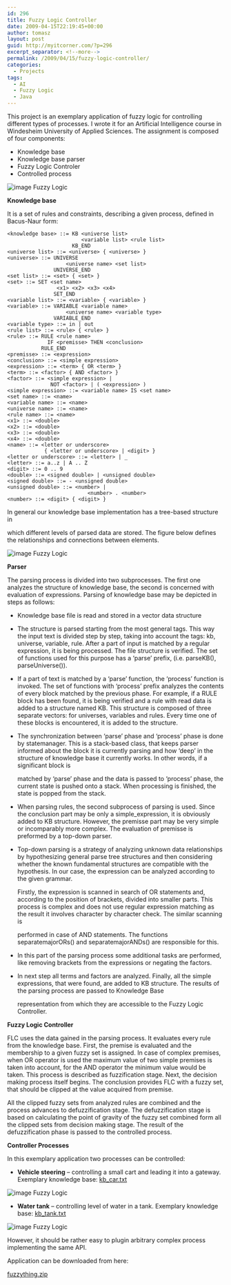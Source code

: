 ```yaml
---
id: 296
title: Fuzzy Logic Controller
date: 2009-04-15T22:19:45+00:00
author: tomasz
layout: post
guid: http://myitcorner.com/?p=296
excerpt_separator: <!--more-->
permalink: /2009/04/15/fuzzy-logic-controller/
categories:
  - Projects
tags:
  - AI
  - Fuzzy Logic
  - Java
---
```

This project is an exemplary application of fuzzy logic for controlling different types of processes. I wrote it for an Artificial Intelligence course in Windesheim University of Applied Sciences. The assignment is composed of four components:

  * Knowledge base
  * Knowledge base parser
  * Fuzzy Logic Controler
  * Controlled process

<!--more-->

![image Fuzzy Logic](/assets/fuzzy-3.png)


<!--more-->

**Knowledge base**
  
It is a set of rules and constraints, describing a given process, defined in Bacus-Naur form:

```
<knowledge base> ::= KB <universe list>
                        <variable list> <rule list>
                     KB_END 
<universe list> ::= <universe> { <universe> } 
<universe> ::= UNIVERSE 
                   <universe name> <set list>
               UNIVERSE_END 
<set list> ::= <set> { <set> } 
<set> ::= SET <set name> 
                <x1> <x2> <x3> <x4>
               SET_END 
<variable list> ::= <variable> { <variable> } 
<variable> ::= VARIABLE <variable name>
                   <universe name> <variable type> 
               VARIABLE_END 
<variable type> ::= in | out 
<rule list> ::= <rule> { <rule> } 
<rule> ::= RULE <rule name>
             IF <premisse> THEN <conclusion>
           RULE_END 
<premisse> ::= <expression> 
<conclusion> ::= <simple expression> 
<expression> ::= <term> { OR <term> } 
<term> ::= <factor> { AND <factor> } 
<factor> ::= <simple expression> | 
              NOT <factor> | ( <expression> ) 
<simple expression> ::= <variable name> IS <set name>
<set name> ::= <name> 
<variable name> ::= <name> 
<universe name> ::= <name> 
<rule name> ::= <name> 
<x1> ::= <double> 
<x2> ::= <double> 
<x3> ::= <double> 
<x4> ::= <double> 
<name> ::= <letter or underscore>
            { <letter or underscore> | <digit> } 
<letter or underscore> ::= <letter> | _ 
<letter> ::= a..z | A .. Z 
<digit> ::= 0 .. 9 
<double> ::= <signed double> | <unsigned double> 
<signed double> ::= - <unsigned double> 
<unsigned double> ::= <number> | 
                          <number> . <number> 
<number> ::= <digit> { <digit> }
```

In general our knowledge base implementation has a tree-based structure in
  
which different levels of parsed data are stored. The figure below defines the relationships and connections between elements.

![image Fuzzy Logic](/assets/fuzzy-1.png)

**Parser**

The parsing process is divided into two subprocesses. The first one analyzes the structure of knowledge base, the second is concerned with evaluation of expressions. Parsing of knowledge base may be depicted in steps as follows: 

  * Knowledge base file is read and stored in a vector data structure 
  * The structure is parsed starting from the most general tags. This way the input text is divided step by step, taking into account the tags: kb, universe, variable, rule. After a part of input is matched by a regular expression, it is being processed. The file structure is verified. The set of functions used for this purpose has a &#8216;parse&#8217; prefix, (i.e. parseKB(), parseUniverse()). 
  * If a part of text is matched by a &#8216;parse&#8217; function, the &#8216;process&#8217; function is invoked. The set of functions with &#8216;process&#8217; prefix analyzes the contents of every block matched by the previous phase. For example, if a RULE block has been found, it is being verified and a rule with read data is added to a structure named KB. This structure is composed of three separate vectors: for universes, variables and rules. Every time one of these blocks is encountered, it is added to the structure. 
  * The synchronization between &#8216;parse&#8217; phase and &#8216;process&#8217; phase is done by statemanager. This is a stack-based class, that keeps parser informed about the block it is currently parsing and how &#8216;deep&#8217; in the structure of knowledge base it currently works. In other words, if a significant block is
  
    matched by &#8216;parse&#8217; phase and the data is passed to &#8216;process&#8217; phase, the current state is pushed onto a stack. When processing is finished, the state is popped from the stack. 
  * When parsing rules, the second subprocess of parsing is used. Since the conclusion part may be only a simple_expression, it is obviously added to KB structure. However, the premisse part may be very simple or incomparably more complex. The evaluation of premisse is preformed by a top-down parser. 
  * Top-down parsing is a strategy of analyzing unknown data relationships by hypothesizing general parse tree structures and then considering whether the known fundamental structures are compatible with the hypothesis. In our case, the expression can be analyzed according to the given grammar.
  
    Firstly, the expression is scanned in search of OR statements and, according to the position of brackets, divided into smaller parts. This process is complex and does not use regular expression matching as the result it involves character by character check. The similar scanning is
  
    performed in case of AND statements. The functions separatemajorORs() and separatemajorANDs() are responsible for this. 
  * In this part of the parsing process some additional tasks are performed, like removing brackets from the expressions or negating the factors.
  * In next step all terms and factors are analyzed. Finally, all the simple expressions, that were found, are added to KB structure. The results of the parsing process are passed to Knowledge Base
  
    representation from which they are accessible to the Fuzzy Logic Controller.

**Fuzzy Logic Controller**
  
FLC uses the data gained in the parsing process. It evaluates every rule from the knowledge base. First, the premise is evaluated and the membership to a given fuzzy set is assigned. In case of complex premises, when OR operator is used the maximum value of two simple premises is taken into account, for the AND operator the minimum value would be taken. This process is described as fuzzification stage. Next, the decision making process itself begins. The conclusion provides FLC with a fuzzy set, that should be clipped at the value acquired from premise.
  
All the clipped fuzzy sets from analyzed rules are combined and the process advances to defuzzification stage. The defuzzification stage is based on calculating the point of gravity of the fuzzy set combined form all the clipped sets from decision making stage. The result of the defuzzification phase is passed to the controlled process. 

**Controller Processes**

In this exemplary application two processes can be controlled:

  * **Vehicle steering** &#8211; controlling a small cart and leading it into a gateway. Exemplary knowledge base: [kb_car.txt](/assets/kb_car.txt)
  
![image Fuzzy Logic](/assets/fuzzy-4.png)

  * **Water tank** &#8211; controlling level of water in a tank. Exemplary knowledge base: [kb_tank.txt](/assets/kb_tank.txt) 

![image Fuzzy Logic](/assets/fuzzy-2.png)


However, it should be rather easy to plugin arbitrary complex process implementing the same API.

Application can be downloaded from here:

[fuzzything.zip](/assets/fuzzything.zip) 